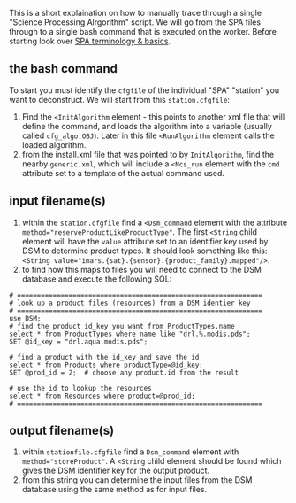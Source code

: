 This is a short explaination on how to manually trace through a single "Science Processing Alrgorithm" script.
We will go from the SPA files through to a single bash command that is executed on the worker.
Before starting look over [SPA terminology & basics](https://github.com/USF-IMARS/IPOPP-docs/blob/master/docs/SPAs-Stations-Algorithms.md).

## the bash command

To start you must identify the `cfgfile` of the individual "SPA" "station" you want to deconstruct.
We will start from this `station.cfgfile`:
1. Find the `<InitAlgorithm` element - this points to another xml file that will define the command, and loads the algorithm into a variable (usually called `cfg_algo.OBJ`). Later in this file `<RunAlgorithm` element calls the loaded algorithm.
2. from the install.xml file that was pointed to by `InitAlgorithm`, find the nearby `generic.xml`, which will include a `<Ncs_run` element with the `cmd` attribute set to a template of the actual command used.

## input filename(s)
1. within the `station.cfgfile` find a `<Dsm_command` element with the attribute `method="reserveProductLikeProductType"`. The first `<String` child element will have the `value` attribute set to an identifier key used by DSM to determine product types. It should look something like this: `<String value="imars.{sat}.{sensor}.{product_family}.mapped"/>`.
2. to find how this maps to files you will need to connect to the DSM database and execute the following SQL:

```mysql
# ==============================================================
# look up a product files (resources) from a DSM identier key
# ==============================================================
use DSM;
# find the product id_key you want from ProductTypes.name
select * from ProductTypes where name like "drl.%.modis.pds";
SET @id_key = "drl.aqua.modis.pds"; 

# find a product with the id_key and save the id
select * from Products where productType=@id_key;
SET @prod_id = 2;  # choose any product.id from the result

# use the id to lookup the resources
select * from Resources where product=@prod_id;
# ==============================================================
```

## output filename(s)
1. within `stationfile.cfgfile` find a `Dsm_command` element with `method="storeProduct"`. A `<String` child element should be found which gives the DSM identifier key for the output product.
2. from this string you can determine the input files from the DSM database using the same method as for input files.
